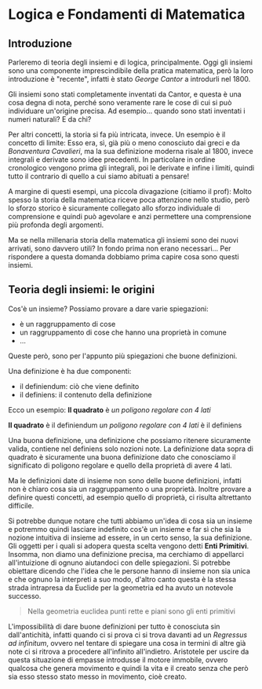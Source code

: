 # Logica e Fondamenti di Matematica

## Introduzione

Parleremo di teoria degli insiemi e di logica, principalmente.
Oggi gli insiemi sono una componente imprescindibile della pratica matematica, però la loro introduzione
è "recente", infatti è stato *George Cantor* a introdurli nel 1800.

Gli insiemi sono stati completamente inventati da Cantor, e questa è una cosa degna di nota,
perché sono veramente rare le cose di cui si può individuare un'origine precisa.
Ad esempio... quando sono stati inventati i numeri naturali? E da chi?

Per altri concetti, la storia si fa più intricata, invece. Un esempio è il concetto di limite:
Esso era, sì, già più o meno conosciuto dai greci e da *Bonaventura Cavalieri*, ma la sua definizione
moderna risale al 1800, invece integrali e derivate sono idee precedenti. In particolare in ordine cronologico
vengono prima gli integrali, poi le derivate e infine i limiti, quindi tutto il contrario di quello a cui siamo abituati a pensare!

A margine di questi esempi, una piccola divagazione (citiamo il prof):
Molto spesso la storia della matematica riceve poca attenzione nello studio,
però lo sforzo storico è sicuramente collegato allo sforzo individuale di comprensione
e quindi può agevolare e anzi permettere una comprensione più profonda degli argomenti.


Ma se nella millenaria storia della matematica gli insiemi sono dei nuovi arrivati, sono davvero utili? In fondo prima non erano necessari...
Per rispondere a questa domanda dobbiamo prima capire cosa sono questi insiemi.

## Teoria degli insiemi: le origini

Cos'è un insieme? Possiamo provare a dare varie spiegazioni:
 - è un raggruppamento di cose
 - un raggruppamento di cose che hanno una proprietà in comune
 - ...

Queste però, sono per l'appunto più spiegazioni che buone definizioni.

Una definizione è ha due componenti:
 - il definiendum: ciò che viene definito
 - il definiens: il contenuto della definizione

Ecco un esempio:
**Il quadrato** è *un poligono regolare con 4 lati*

**Il quadrato** è il definiendum
*un poligono regolare con 4 lati* è il definiens

Una buona definizione, una definizione che possiamo ritenere sicuramente valida, contiene nel definiens solo nozioni note.
La definizione data sopra di quadrato è sicuramente una buona definizione dato che conosciamo
il significato di poligono regolare e quello della proprietà di avere 4 lati.

Ma le definizioni date di insieme non sono delle buone definizioni, infatti non è chiaro cosa sia un raggruppamento o una proprietà.
Inoltre provare a definire questi concetti, ad esempio quello di proprietà, ci risulta altrettanto difficile.

Si potrebbe dunque notare che tutti abbiamo un'idea di cosa sia un insieme e potremmo quindi lasciare indefinito cos'è un insieme
e far sì che sia la nozione intuitiva di insieme ad essere, in un certo senso, la sua definizione.
Gli oggetti per i quali si adopera questa scelta vengono detti **Enti Primitivi**.
Insomma, non diamo una definizione precisa, ma cerchiamo di appellarci all'intuizione di ognuno aiutandoci con delle spiegazioni.
Si potrebbe obiettare dicendo che l'idea che le persone hanno di insieme non sia unica e che ognuno la interpreti a suo modo, d'altro canto questa
è la stessa strada intrapresa da Euclide per la geometria ed ha avuto un notevole successo.

> Nella geometria euclidea punti rette e piani sono gli enti primitivi

L'impossibilità di dare buone definizioni per tutto è conosciuta sin dall'antichità, infatti quando ci si prova ci si trova davanti ad un *Regressus ad infinitum*,
ovvero nel tentare di spiegare una cosa in termini di altre già note ci si ritrova a procedere all'infinito all'indietro.
Aristotele per uscire da questa situazione di empasse introdusse il motore immobile, ovvero qualcosa che genera movimento
e quindi la vita e il creato senza che però sia esso stesso stato messo in movimento, cioè creato.

